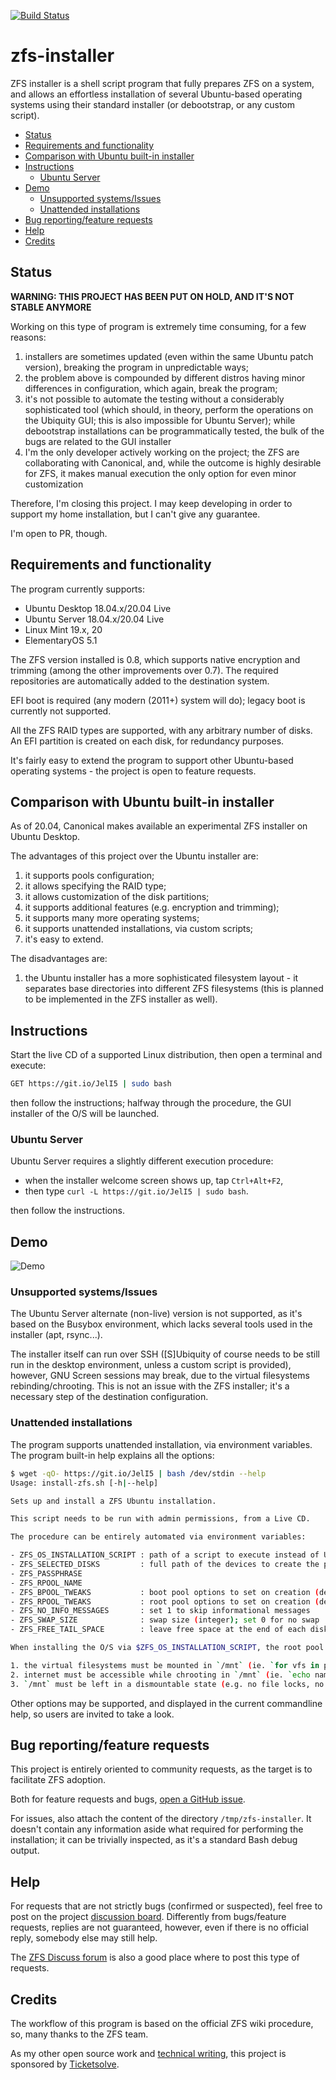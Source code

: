 [![Build Status][BS IMG]](https://travis-ci.org/saveriomiroddi/zfs-installer)

# zfs-installer

ZFS installer is a shell script program that fully prepares ZFS on a system, and allows an effortless installation of several Ubuntu-based operating systems using their standard installer (or debootstrap, or any custom script).

- [Status](#status)
- [Requirements and functionality](#requirements-and-functionality)
- [Comparison with Ubuntu built-in installer](#comparison-with-ubuntu-built-in-installer)
- [Instructions](#instructions)
  - [Ubuntu Server](#ubuntu-server)
- [Demo](#demo)
  - [Unsupported systems/Issues](#unsupported-systemsissues)
  - [Unattended installations](#unattended-installations)
- [Bug reporting/feature requests](#bug-reportingfeature-requests)
- [Help](#help)
- [Credits](#credits)

## Status

**WARNING: THIS PROJECT HAS BEEN PUT ON HOLD, AND IT'S NOT STABLE ANYMORE**

Working on this type of program is extremely time consuming, for a few reasons:

1. installers are sometimes updated (even within the same Ubuntu patch version), breaking the program in unpredictable ways;
2. the problem above is compounded by different distros having minor differences in configuration, which again, break the program;
3. it's not possible to automate the testing without a considerably sophisticated tool (which should, in theory, perform the operations on the Ubiquity GUI; this is also impossible for Ubuntu Server); while debootstrap installations can be programmatically tested, the bulk of the bugs are related to the GUI installer
4. I'm the only developer actively working on the project; the ZFS are collaborating with Canonical, and, while the outcome is highly desirable for ZFS, it makes manual execution the only option for even minor customization

Therefore, I'm closing this project. I may keep developing in order to support my home installation, but I can't give any guarantee.

I'm open to PR, though.

## Requirements and functionality

The program currently supports:

- Ubuntu Desktop 18.04.x/20.04 Live
- Ubuntu Server 18.04.x/20.04 Live
- Linux Mint 19.x, 20
- ElementaryOS 5.1

The ZFS version installed is 0.8, which supports native encryption and trimming (among the other improvements over 0.7). The required repositories are automatically added to the destination system.

EFI boot is required (any modern (2011+) system will do); legacy boot is currently not supported.

All the ZFS RAID types are supported, with any arbitrary number of disks. An EFI partition is created on each disk, for redundancy purposes.

It's fairly easy to extend the program to support other Ubuntu-based operating systems - the project is open to feature requests.

## Comparison with Ubuntu built-in installer

As of 20.04, Canonical makes available an experimental ZFS installer on Ubuntu Desktop.

The advantages of this project over the Ubuntu installer are:

1. it supports pools configuration;
2. it allows specifying the RAID type;
3. it allows customization of the disk partitions;
4. it supports additional features (e.g. encryption and trimming);
5. it supports many more operating systems;
6. it supports unattended installations, via custom scripts;
7. it's easy to extend.

The disadvantages are:

1. the Ubuntu installer has a more sophisticated filesystem layout - it separates base directories into different ZFS filesystems (this is planned to be implemented in the ZFS installer as well).

## Instructions

Start the live CD of a supported Linux distribution, then open a terminal and execute:

```sh
GET https://git.io/JelI5 | sudo bash
```

then follow the instructions; halfway through the procedure, the GUI installer of the O/S will be launched.

### Ubuntu Server

Ubuntu Server requires a slightly different execution procedure:

- when the installer welcome screen shows up, tap `Ctrl+Alt+F2`,
- then type `curl -L https://git.io/JelI5 | sudo bash`.

then follow the instructions.

## Demo

![Demo](/demo/demo.gif?raw=true)

### Unsupported systems/Issues

The Ubuntu Server alternate (non-live) version is not supported, as it's based on the Busybox environment, which lacks several tools used in the installer (apt, rsync...).

The installer itself can run over SSH (\[S\]Ubiquity of course needs to be still run in the desktop environment, unless a custom script is provided), however, GNU Screen sessions may break, due to the virtual filesystems rebinding/chrooting. This is not an issue with the ZFS installer; it's a necessary step of the destination configuration.

### Unattended installations

The program supports unattended installation, via environment variables. The program built-in help explains all the options:

```sh
$ wget -qO- https://git.io/JelI5 | bash /dev/stdin --help
Usage: install-zfs.sh [-h|--help]

Sets up and install a ZFS Ubuntu installation.

This script needs to be run with admin permissions, from a Live CD.

The procedure can be entirely automated via environment variables:

- ZFS_OS_INSTALLATION_SCRIPT : path of a script to execute instead of Ubiquity (see dedicated section below)
- ZFS_SELECTED_DISKS         : full path of the devices to create the pool on, comma-separated
- ZFS_PASSPHRASE
- ZFS_RPOOL_NAME
- ZFS_BPOOL_TWEAKS           : boot pool options to set on creation (defaults to `-o ashift=12`)
- ZFS_RPOOL_TWEAKS           : root pool options to set on creation (defaults to `-o ashift=12 -O acltype=posixacl -O compression=lz4 -O dnodesize=auto -O relatime=on -O xattr=sa -O normalization=formD`)
- ZFS_NO_INFO_MESSAGES       : set 1 to skip informational messages
- ZFS_SWAP_SIZE              : swap size (integer); set 0 for no swap
- ZFS_FREE_TAIL_SPACE        : leave free space at the end of each disk (integer), for example, for a swap partition

When installing the O/S via $ZFS_OS_INSTALLATION_SCRIPT, the root pool is mounted as `/mnt`; the requisites are:

1. the virtual filesystems must be mounted in `/mnt` (ie. `for vfs in proc sys dev; do mount --rbind /$vfs /mnt/$vfs; done`)
2. internet must be accessible while chrooting in `/mnt` (ie. `echo nameserver 8.8.8.8 >> /mnt/etc/resolv.conf`)
3. `/mnt` must be left in a dismountable state (e.g. no file locks, no swap etc.);
```

Other options may be supported, and displayed in the current commandline help, so users are invited to take a look.

## Bug reporting/feature requests

This project is entirely oriented to community requests, as the target is to facilitate ZFS adoption.

Both for feature requests and bugs, [open a GitHub issue](https://github.com/saveriomiroddi/zfs-installer/issues/new).

For issues, also attach the content of the directory `/tmp/zfs-installer`. It doesn't contain any information aside what required for performing the installation; it can be trivially inspected, as it's a standard Bash debug output.

## Help

For requests that are not strictly bugs (confirmed or suspected), feel free to post on the project [discussion board](https://github.com/saveriomiroddi/zfs-installer/discussions). Differently from bugs/feature requests, replies are not guaranteed, however, even if there is no official reply, somebody else may still help.

The [ZFS Discuss forum](https://zfsonlinux.topicbox.com/groups/zfs-discuss) is also a good place where to post this type of requests.

## Credits

The workflow of this program is based on the official ZFS wiki procedure, so, many thanks to the ZFS team.

As my other open source work and [technical writing](https://saveriomiroddi.github.io), this project is sponsored by [Ticketsolve](https://ticketsolve.com).

[BS img]: https://travis-ci.org/saveriomiroddi/zfs-installer.svg?branch=master
